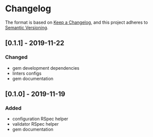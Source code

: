 # Changelog
The format is based on [Keep a Changelog](https://keepachangelog.com/en/1.0.0/), and this project adheres to [Semantic Versioning](https://semver.org/spec/v2.0.0.html).

## [0.1.1] - 2019-11-22
### Changed
- gem development dependencies
- linters configs
- gem documentation

## [0.1.0] - 2019-11-19
### Added
- configuration RSpec helper
- validator RSpec helper
- gem documentation
